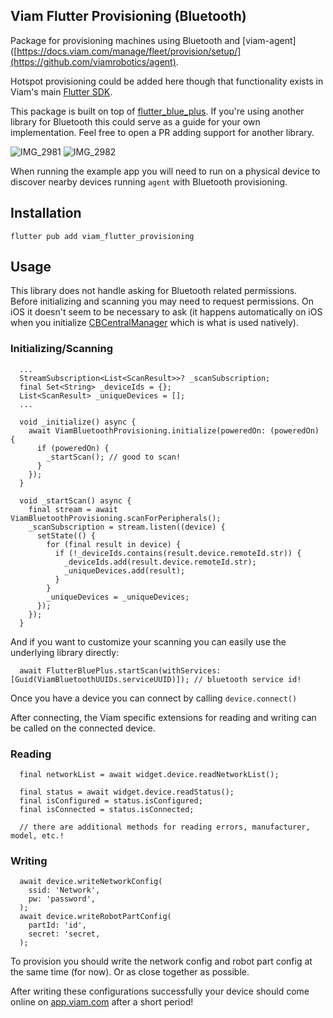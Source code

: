 
## Viam Flutter Provisioning (Bluetooth)

Package for provisioning machines using Bluetooth and [viam-agent]([https://docs.viam.com/manage/fleet/provision/setup/](https://github.com/viamrobotics/agent).

Hotspot provisioning could be added here though that functionality exists in Viam's main [Flutter SDK](https://github.com/viamrobotics/viam-flutter-sdk/blob/main/lib/src/app/provisioning.dart).

This package is built on top of [flutter_blue_plus](https://github.com/chipweinberger/flutter_blue_plus/tree/master). If you're using another library for Bluetooth this could serve as a guide for your own implementation. Feel free to open a PR adding support for another library.

![IMG_2981](https://github.com/user-attachments/assets/1078bf15-d80b-42d9-b617-65997dc46ef7)
![IMG_2982](https://github.com/user-attachments/assets/650986a9-d46e-49a9-905e-83ccfe79dd54)


When running the example app you will need to run on a physical device to discover nearby devices running `agent` with Bluetooth provisioning.

## Installation

`flutter pub add viam_flutter_provisioning`

## Usage

This library does not handle asking for Bluetooth related permissions. Before initializing and scanning you may need to request permissions. On iOS it doesn't seem to be necessary to ask (it happens automatically on iOS when you initialize [CBCentralManager](https://developer.apple.com/documentation/corebluetooth/cbcentralmanager) which is what is used natively).

### Initializing/Scanning

```
  ...
  StreamSubscription<List<ScanResult>>? _scanSubscription;
  final Set<String> _deviceIds = {};
  List<ScanResult> _uniqueDevices = [];
  ...

  void _initialize() async {
    await ViamBluetoothProvisioning.initialize(poweredOn: (poweredOn) {
      if (poweredOn) {
        _startScan(); // good to scan!
      }
    });
  }

  void _startScan() async {
    final stream = await ViamBluetoothProvisioning.scanForPeripherals();
    _scanSubscription = stream.listen((device) {
      setState(() {
        for (final result in device) {
          if (!_deviceIds.contains(result.device.remoteId.str)) {
            _deviceIds.add(result.device.remoteId.str);
            _uniqueDevices.add(result);
          }
        }
        _uniqueDevices = _uniqueDevices;
      });
    });
  }
```

And if you want to customize your scanning you can easily use the underlying library directly:

```
  await FlutterBluePlus.startScan(withServices: [Guid(ViamBluetoothUUIDs.serviceUUID)]); // bluetooth service id!
```

Once you have a device you can connect by calling `device.connect()`

After connecting, the Viam specific extensions for reading and writing can be called on the connected device.

### Reading

```
  final networkList = await widget.device.readNetworkList();

  final status = await widget.device.readStatus();
  final isConfigured = status.isConfigured;
  final isConnected = status.isConnected;

  // there are additional methods for reading errors, manufacturer, model, etc.!
```  

### Writing

```
  await device.writeNetworkConfig(
    ssid: 'Network',
    pw: 'password',
  );
  await device.writeRobotPartConfig(
    partId: 'id',
    secret: 'secret,
  );
```

To provision you should write the network config and robot part config at the same time (for now). Or as close together as possible.

After writing these configurations successfully your device should come online on [app.viam.com](https://app.viam.com/) after a short period!
